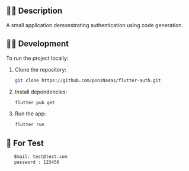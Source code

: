 ## 🧑‍💻 Description 
 A small application demonstrating authentication using code generation.

## 🧑‍💻 Development

To run the project locally:

1. Clone the repository:
    ```bash
    git clone https://github.com/poniNa4as/flutter-auth.git
    ```

2. Install dependencies:
    ```bash
    flutter pub get
    ```

3. Run the app:
    ```bash
    flutter run
    ```

## 🤝 For Test 

 ```bash
    Email: test@test.com
    password : 123456

